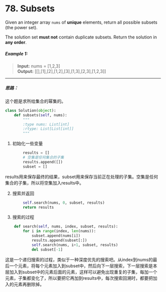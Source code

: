 # 78. Subsets
Given an integer array `nums` of **unique** elements, return all possible subsets (the power set).

The solution set **must not** contain duplicate subsets. Return the solution in **any order**.

##### Example 1:
> **Input:** nums = [1,2,3]  
> **Output:** [[],[1],[2],[1,2],[3],[1,3],[2,3],[1,2,3]]

---
##### 思路：
这个题是求所给集合的幂集的。

```python
class Solution(object):
    def subsets(self, nums):
        """
        :type nums: List[int]
        :rtype: List[List[int]]
        """
```

1. 初始化一些变量

```python
        results = []
        # 空集是任何集合的子集
        results.append([])
        subset = []
```
results用来保存最终的结果，subset用来保存当前正在处理的子集。空集是任何集合的子集，所以将空集加入results中。

2. 搜索并返回

```python
        self.search(nums, 0, subset, results)
        return results
```

3. 搜索的过程

```python
    def search(self, nums, index, subset, results):
        for i in range(index, len(nums)):
            subset.append(nums[i])
            results.append(subset[:])
            self.search(nums, i+1, subset, results)
            del subset[-1]
```

这是一个递归搜索的过程，类似于一种深度优先的搜索吧。从index到nums的最后一个元素，将每个元素加入到subset中，然后向下一层搜索，下一层搜索是本层加入到subset中的元素后面的元素，这样可以避免出现重复的子集，每加一个元素，子集都变化了，所以要把它再加到results中，每次搜索回溯时，都要把加入的元素再删除掉。